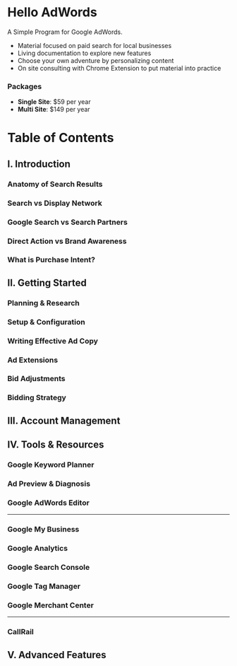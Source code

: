 # Hello AdWords
A Simple Program for Google AdWords.

* Material focused on paid search for local businesses
* Living documentation to explore new features
* Choose your own adventure by personalizing content
* On site consulting with Chrome Extension to put material into practice
    
### Packages
* **Single Site**:   $59 per year
* **Multi Site**:  $149 per year

# Table of Contents
## I. Introduction
### Anatomy of Search Results
### Search vs Display Network
### Google Search vs Search Partners
### Direct Action vs Brand Awareness
### What is Purchase Intent?

## II. Getting Started
### Planning & Research
### Setup & Configuration
### Writing Effective Ad Copy
### Ad Extensions
### Bid Adjustments
### Bidding Strategy

## III. Account Management

## IV. Tools & Resources
### Google Keyword Planner
### Ad Preview & Diagnosis
### Google AdWords Editor
----------------
### Google My Business
### Google Analytics
### Google Search Console
### Google Tag Manager
### Google Merchant Center
----------------
### CallRail

## V. Advanced Features
